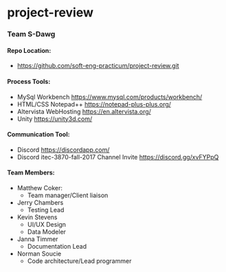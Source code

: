 # project-review

### Team S-Dawg

#### Repo Location:
* https://github.com/soft-eng-practicum/project-review.git

#### Process Tools: 
* MySql Workbench https://www.mysql.com/products/workbench/
* HTML/CSS Notepad++ https://notepad-plus-plus.org/
* Altervista WebHosting https://en.altervista.org/
* Unity https://unity3d.com/

#### Communication Tool:
* Discord https://discordapp.com/
* Discord itec-3870-fall-2017 Channel Invite https://discord.gg/xvFYPpQ

#### Team Members:
* Matthew Coker: 
	* Team manager/Client liaison
* Jerry Chambers
	* Testing Lead
* Kevin Stevens
	* UI/UX Design
	* Data Modeler
* Janna Timmer
	* Documentation Lead
* Norman Soucie
	* Code architecture/Lead programmer
